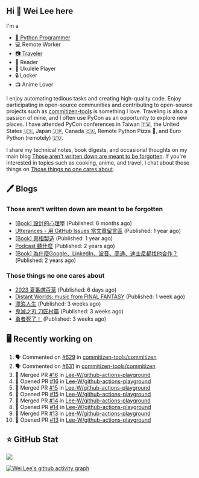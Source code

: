 ## Hi 👋 Wei Lee here

I'm a

* [🐍 Python Programmer](https://pycon-note.wei-lee.me/)
* 💻 Remote Worker
* [📷 Traveler](https://travlog.wei-lee.me/)
* 📖 Reader
* 🎵 Ukulele Player
* 🔒 Locker
* 📺 Anime Lover

I enjoy automating tedious tasks and creating high-quality code. Enjoy participating in open-source communities and contributing to open-source projects such as [commitizen-tools](https://github.com/commitizen-tools) is something I love. Traveling is also a passion of mine, and I often use PyCon as an opportunity to explore new places. I have attended PyCon conferences in Taiwan 🇹🇼, the United States 🇺🇸, Japan 🇯🇵, Canada 🇨🇦, Remote Python Pizza 🍕, and Euro Python (remotely) 🇪🇺.

I share my technical notes, book digests, and occasional thoughts on my main blog [Those aren't written down are meant to be forgotten](https://blog.wei-lee.me/). If you're interested in topics such as cooking, anime, and travel, I chat about those things on [Those things no one cares about](https://travlog.wei-lee.me/).

## 🖊️ Blogs

### Those aren't written down are meant to be forgotten

* [[Book] 設計的心理學](https://blog.wei-lee.me/posts/book/2023/01/the-design-of-everyday-things) (Published: 6 months ago)
* [Utterances - 用 GitHub Issues 當文章留言區](https://blog.wei-lee.me/posts/tech/2022/02/use-github-issues-as-comment-system) (Published: 1 year ago)
* [[Book] 真相製造](https://blog.wei-lee.me/posts/book/2022/02/reality-is-business) (Published: 1 year ago)
* [Podcast 聽什麼](https://blog.wei-lee.me/posts/gossiping/2021/12/podcast-i-listen-to) (Published: 2 years ago)
* [[Book] 為什麼Google、LinkedIn、波音、高通、迪士尼都找他合作？](https://blog.wei-lee.me/posts/book/2021/12/pitch-anyting) (Published: 2 years ago)

### Those things no one cares about

* [2023 夏番嚐百草](https://travlog.wei-lee.me/posts/review/2023/07/what-i-will-watch-in-2023-summer) (Published: 6 days ago)
* [Distant Worlds: music from FINAL FANTASY](https://travlog.wei-lee.me/posts/review/2023/07/distant-worlds-music-from-FINAL-FANTASY) (Published: 1 week ago)
* [漂浪人生](https://travlog.wei-lee.me/posts/review/2023/07/Flee) (Published: 3 weeks ago)
* [鬼滅之刃 刀匠村篇](https://travlog.wei-lee.me/posts/review/2023/07/demon-slayer-to-the-swordsmith-village) (Published: 3 weeks ago)
* [勇者死了！](https://travlog.wei-lee.me/posts/review/2023/07/the-legendary-hero-is-dead) (Published: 3 weeks ago)

## 🖥️ Recently working on

1. 🗣 Commented on [#629](https://github.com/commitizen-tools/commitizen/issues/629) in [commitizen-tools/commitizen](https://github.com/commitizen-tools/commitizen)
2. 🗣 Commented on [#631](https://github.com/commitizen-tools/commitizen/issues/631) in [commitizen-tools/commitizen](https://github.com/commitizen-tools/commitizen)
3. 🎉 Merged PR [#16](https://github.com/Lee-W/github-actions-playground/pull/16) in [Lee-W/github-actions-playground](https://github.com/Lee-W/github-actions-playground)
4. 💪 Opened PR [#16](https://github.com/Lee-W/github-actions-playground/pull/16) in [Lee-W/github-actions-playground](https://github.com/Lee-W/github-actions-playground)
5. 🎉 Merged PR [#15](https://github.com/Lee-W/github-actions-playground/pull/15) in [Lee-W/github-actions-playground](https://github.com/Lee-W/github-actions-playground)
6. 💪 Opened PR [#15](https://github.com/Lee-W/github-actions-playground/pull/15) in [Lee-W/github-actions-playground](https://github.com/Lee-W/github-actions-playground)
7. 🎉 Merged PR [#14](https://github.com/Lee-W/github-actions-playground/pull/14) in [Lee-W/github-actions-playground](https://github.com/Lee-W/github-actions-playground)
8. 💪 Opened PR [#14](https://github.com/Lee-W/github-actions-playground/pull/14) in [Lee-W/github-actions-playground](https://github.com/Lee-W/github-actions-playground)
9. 🎉 Merged PR [#13](https://github.com/Lee-W/github-actions-playground/pull/13) in [Lee-W/github-actions-playground](https://github.com/Lee-W/github-actions-playground)
10. 💪 Opened PR [#13](https://github.com/Lee-W/github-actions-playground/pull/13) in [Lee-W/github-actions-playground](https://github.com/Lee-W/github-actions-playground)


## ⭐ GitHub Stat
[![](https://github-readme-stats.vercel.app/api?username=Lee-W&show_icons=true&hide_title=true&cache_seconds=86400)](https://github.com/anuraghazra/github-readme-stats)

[![Wei Lee's github activity graph](https://github-readme-activity-graph.vercel.app/graph?username=Lee-W&theme=dracula)](https://github.com/ashutosh00710/github-readme-activity-graph)
